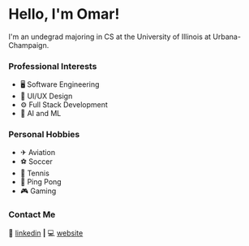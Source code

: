 # Hello, I'm Omar!
I'm an undegrad majoring in CS at the University of Illinois at Urbana-Champaign.

### Professional Interests
- 🖥 Software Engineering
- 🎨 UI/UX Design
- ⚙ Full Stack Development
- 🤖 AI and ML

### Personal Hobbies
- ✈ Aviation
- ⚽ Soccer
- 🎾 Tennis
- 🏓 Ping Pong
- 🎮 Gaming
 
 ### Contact Me
👔 [linkedin][linkedin] **|**
💻 [website][website]

[website]: https://omarn33.github.io/cv/
[linkedin]: https://www.linkedin.com/in/omarnaeem33

